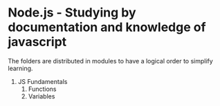 # Node.js - Studying by documentation and knowledge of javascript

The folders are distributed in modules to have a logical order to simplify learning.

1. JS Fundamentals
   1. Functions
   2. Variables
